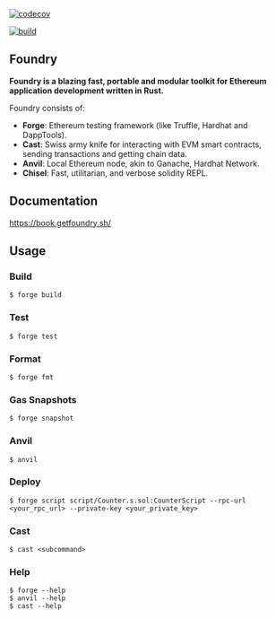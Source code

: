 [![codecov](https://codecov.io/gh/balancednetwork/balanced-solidity-contracts/graph/badge.svg?token=2EkyzZQNJx)](https://codecov.io/gh/balancednetwork/balanced-solidity-contracts)

[![build](https://github.com/balancednetwork/balanced-solidity-contracts/blob/main/.github/workflows/test.yml/badge.svg?branch=main)](https://github.com/balancednetwork/balanced-solidity-contracts/blob/main/.github/workflows/test.yml)

## Foundry

**Foundry is a blazing fast, portable and modular toolkit for Ethereum application development written in Rust.**

Foundry consists of:

-   **Forge**: Ethereum testing framework (like Truffle, Hardhat and DappTools).
-   **Cast**: Swiss army knife for interacting with EVM smart contracts, sending transactions and getting chain data.
-   **Anvil**: Local Ethereum node, akin to Ganache, Hardhat Network.
-   **Chisel**: Fast, utilitarian, and verbose solidity REPL.

## Documentation

https://book.getfoundry.sh/

## Usage

### Build

```shell
$ forge build
```

### Test

```shell
$ forge test
```

### Format

```shell
$ forge fmt
```

### Gas Snapshots

```shell
$ forge snapshot
```

### Anvil

```shell
$ anvil
```

### Deploy

```shell
$ forge script script/Counter.s.sol:CounterScript --rpc-url <your_rpc_url> --private-key <your_private_key>
```

### Cast

```shell
$ cast <subcommand>
```

### Help

```shell
$ forge --help
$ anvil --help
$ cast --help
```
